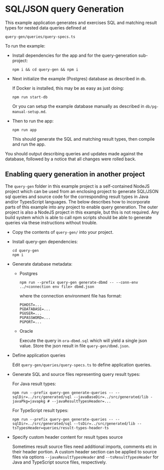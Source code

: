 # SQL/JSON query Generation
This example application generates and exercises SQL and matching result types for nested data queries
defined at

```query-gen/queries/query-specs.ts```

To run the example:

- Install dependencies for the app and for the query-generation sub-project:
  ```
  npm i && cd query-gen && npm i
  ```

- Next initialize the example (Postgres) database as described in `db`.
  
  If Docker is installed, this may be as easy as just doing:
  ```
  npm run start-db
  ```
  Or you can setup the example database manually as described in `db/pg-manual-setup.md`.

- Then to run the app:
  ```
  npm run app
  ```
  This should generate the SQL and matching result types, then compile and run the app.

You should output describing queries and updates made against the database, followed by a notice
that all changes were rolled back.

## Enabling query generation in another project

The `query-gen` folder in this example project is a self-contained NodeJS project which
can be used from an enclosing project to generate SQL/JSON sql queries and source code
for the corresponding result types in Java and/or TypesScript languages.
The below describes how to incorporate parts of this example into any project to enable
query generation. The outer project is also a NodeJS project in this example, but this is
not required. Any build system which is able to call npm scripts should be able to generate
queries via these instructions without trouble.

- Copy the contents of `query-gen/` into your project.

- Install query-gen dependencies:
  ```
  cd query-gen
  npm i
  ```

- Generate database metadata:
  - Postgres
    ```
    npm run --prefix query-gen generate-dbmd -- --conn-env ../<connection env file> dbmd.json     
    ```
    where the connection environment file has format:
    ```
    PGHOST=...
    PGDATABASE=...
    PGUSER=...
    PGPASSWORD=...
    PGPORT=...
    ```
  - Oracle
    
    Execute the query in `ora-dbmd.sql` which will yield a single json value.
    Store the json result in file `query-gen/dbmd.json`.


- Define application queries

  Edit `query-gen/queries/query-specs.ts` to define application queries.


- Generate SQL and source files representing query result types:

  For Java result types:
  ```
  npm run --prefix query-gen generate-queries -- --sqlDir=../src/generated/sql --javaBaseDir=../src/generated/lib -javaPkg=javapkg # --javaResultTypesHeader=...
  ```

  For TypeScript result types:
  ```
  npm run --prefix query-gen generate-queries -- --sqlDir=../src/generated/sql --tsDir=../src/generated/lib --tsTypesHeader=queries/result-types-header-ts
  ```
  

- Specify custom header content for result types source

  Sometimes result source files need additional imports, comments etc in their header portion. A custom
  header section can be applied to source files via options `--javaResultTypesHeader` and
  `--tsResultTypesHeader` for Java and TypeScript source files, respectively.

